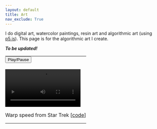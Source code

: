 ```yaml
---
layout: default
title: Art
nav_exclude: True
---
```

I do digital art, watercolor paintings, resin art and algorithmic art (using [p5.js](https://p5js.org/)). This page is for the algorithmic art I create.


**_To be updated!_**

<style>

  table{
    border-collapse: collapse;
    box-shadow: none;
  }

  table, tr, td{
    border: none;

  th, td {
    padding: 0px;
  }
  }

</style>


<table cellspacing="0" cellpadding="0">
  <tr>
    <td>
      <div style="text-align:left">
        <button onclick="playPause()">Play/Pause</button>
        <br><br>
        <video id="video1" width="240">
        <source src="/assets/mister-spock.mp4" type="video/mp4">
          <source src="mov_bbb.ogg" type="video/ogg">
          Your browser does not support HTML video.
        </video>
      <p> Warp speed from Star Trek [<a href="https://github.com/tkasarla/mister-spock-warp-speed">code</a>] </p>
      </div>
    </td>
    <td></td>
    <td></td>
  </tr>
</table>

<script>
var myVideo = document.getElementById("video1");

function playPause() {
  if (myVideo.paused)
    myVideo.play();
  else
    myVideo.pause();
}

</script>
